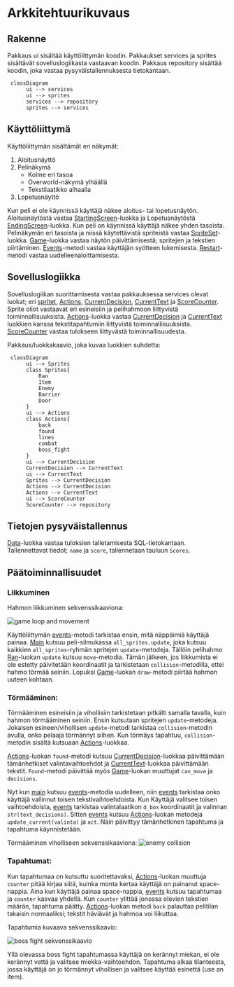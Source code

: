 # Arkkitehtuurikuvaus

## Rakenne
Pakkaus ui sisältää käyttölittymän koodin. Pakkaukset services ja sprites sisältävät sovelluslogiikasta vastaavan koodin. Pakkaus repository sisältää koodin, joka vastaa pysyväistallennuksesta tietokantaan.

```mermaid
 classDiagram
      ui --> services
      ui --> sprites
      services --> repository
      sprites --> services
```

## Käyttöliittymä
Käyttöliittymän sisältämät eri näkymät:
 
1. Aloitusnäyttö
2. Pelinäkymä
   - Kolme eri tasoa
   - Overworld-näkymä ylhäällä
   - Tekstilaatikko alhaalla
3. Lopetusnäyttö

Kun peli ei ole käynnissä käyttäjä näkee aloitus- tai lopetusnäytön. Aloitusnäytöstä vastaa 
[StartingScreen](https://github.com/emlyy/ot-harjoitustyo/blob/master/src/ui/starting_screen.py)-luokka ja Lopetusnäytöstä [EndingScreen](https://github.com/emlyy/ot-harjoitustyo/blob/master/src/ui/ending_screen.py)-luokka. Kun peli on käynnissä käyttäjä näkee yhden tasoista. Pelinäkymän eri tasoista ja niissä käytettävistä spriteistä vastaa [SpriteSet](https://github.com/emlyy/ot-harjoitustyo/blob/master/src/ui/sprite_setter.py)-luokka. 
[Game](https://github.com/emlyy/ot-harjoitustyo/blob/master/src/ui/game.py)-luokka vastaa näytön päivittämisestä; spritejen ja tekstien piirtäminen. [Events](https://github.com/emlyy/ot-harjoitustyo/blob/master/src/ui/events.py)-metodi vastaa käyttäjän syötteen lukemisesta. [Restart](https://github.com/emlyy/ot-harjoitustyo/blob/master/src/ui/restart.py)-metodi vastaa uudelleenaloittamisesta.


 ## Sovelluslogiikka
Sovelluslogiikan suorittamisesta vastaa pakkauksessa services olevat luokat; eri [spritet](https://github.com/emlyy/ot-harjoitustyo/tree/master/src/sprites), [Actions](https://github.com/emlyy/ot-harjoitustyo/blob/master/src/services/actions.py), [CurrentDecision](https://github.com/emlyy/ot-harjoitustyo/blob/master/src/services/current_decision.py), [CurrentText](https://github.com/emlyy/ot-harjoitustyo/blob/master/src/services/current_text.py) ja [ScoreCounter](https://github.com/emlyy/ot-harjoitustyo/blob/master/src/services/score_counter.py).
Sprite oliot vastaavat eri esineisiin ja pelihahmoon liittyvistä toiminnallisuuksista. [Actions](https://github.com/emlyy/ot-harjoitustyo/blob/master/src/services/actions.py)-luokka vastaa [CurrentDecision](https://github.com/emlyy/ot-harjoitustyo/blob/master/src/services/current_decision.py) ja [CurrentText](https://github.com/emlyy/ot-harjoitustyo/blob/master/src/services/current_text.py) luokkien kanssa tekstitapahtumiin liittyvistä toiminnallisuuksista. [ScoreCounter](https://github.com/emlyy/ot-harjoitustyo/blob/master/src/services/score_counter.py) vastaa tulokseen liittyvästä toiminnallisuudesta.

 Pakkaus/luokkakaavio, joka kuvaa luokkien suhdetta:
```mermaid
 classDiagram
      ui --> Sprites
      class Sprites{
          Ran
          Item
          Enemy
          Barrier
          Door
      }
      ui --> Actions
      class Actions{
          back
          found
          lines
          combat
          boss_fight
      }
      ui --> CurrentDecision
      CurrentDecision --> CurrentText
      ui --> CurrentText
      Sprites --> CurrentDecision
      Actions --> CurrentDecision
      Actions --> CurrentText
      ui --> ScoreCounter
      ScoreCounter --> repository
```
## Tietojen pysyväistallennus
[Data](https://github.com/emlyy/ot-harjoitustyo/blob/master/src/repository/scores.py)-luokka vastaa tuloksien talletamisesta SQL-tietokantaan. Tallennettavat tiedot; `name` ja `score`, tallennetaan tauluun `Scores`.

## Päätoiminnallisuudet
### Liikkuminen
Hahmon liikkuminen sekvenssikaaviona:

![game loop and movement](https://github.com/emlyy/ot-harjoitustyo/blob/master/dokumentaatio/kuvat/Game%20Loop%20and%20Movement.png)

Käyttöliittymän [events](https://github.com/emlyy/ot-harjoitustyo/blob/master/src/ui/events.py)-metodi tarkistaa ensin, mitä näppäimiä käyttäjä painaa. [Main](https://github.com/emlyy/ot-harjoitustyo/blob/master/src/main.py) kutsuu peli-silmukassa `all_sprites.update`, joka kutsuu kaikkien `all_sprites`-ryhmän spritejen `update`-metodeja. Tällöin pelihahmo [Ran](https://github.com/emlyy/ot-harjoitustyo/blob/master/src/sprites/ran.py)-luokan `update` kutsuu `move`-metodia. Tämän jälkeen, jos liikkumista ei ole estetty päivitetään koordinaatit ja tarkistetaan `collision`-metodilla, ettei hahmo törmää seiniin. Lopuksi 
[Game](https://github.com/emlyy/ot-harjoitustyo/blob/master/src/ui/game.py)-luokan `draw`-metodi piirtää hahmon uuteen kohtaan.

### Törmääminen:

Törmääminen esineisiin ja vihollisiin tarkistetaan pitkälti samalla tavalla, kuin hahmon törmääminen seiniin. Ensin kutsutaan spritejen `update`-metodeja. Jokaisen esineen/vihollisen `update`-metodi tarkistaa `collision`-metodin avulla, onko pelaaja törmännyt siihen. Kun törmäys tapahtuu, `collision`-metodin sisältä kutsuaan [Actions](https://github.com/emlyy/ot-harjoitustyo/blob/master/src/services/actions.py)-luokkaa.

[Actions](https://github.com/emlyy/ot-harjoitustyo/blob/master/src/services/actions.py)-luokan `found`-metodi kutsuu [CurrentDecision](https://github.com/emlyy/ot-harjoitustyo/blob/master/src/services/current_decision.py)-luokkaa päivittämään tämänhetkiset valintavaihtoehdot ja [CurrentText](https://github.com/emlyy/ot-harjoitustyo/blob/master/src/services/current_text.py)-luokkaa päivittämään tekstit. `Found`-metodi päivittää myös 
[Game](https://github.com/emlyy/ot-harjoitustyo/blob/master/src/ui/game.py)-luokan muuttujat `can_move` ja `decisions`.

Nyt kun [main](https://github.com/emlyy/ot-harjoitustyo/blob/master/src/main.py) kutsuu [events](https://github.com/emlyy/ot-harjoitustyo/blob/master/src/ui/events.py)-metodia uudelleen, niin [events](https://github.com/emlyy/ot-harjoitustyo/blob/master/src/ui/events.py) tarkistaa onko käyttäjä vallinnut toisen tekstivaihtoehdoista. Kun Käyttäjä valitsee toisen vaihtoehdoista, [events](https://github.com/emlyy/ot-harjoitustyo/blob/master/src/ui/events.py) tarkistaa valintalaatikon `d_box` koordinaatit ja valinnan `str(text_decisions)`. Sitten [events](https://github.com/emlyy/ot-harjoitustyo/blob/master/src/ui/events.py) kutsuu [Actions](https://github.com/emlyy/ot-harjoitustyo/blob/master/src/services/actions.py)-luokan metodeja `update_current(valinta)` ja `act`. Näin päivittyy tämänhetkinen tapahtuma ja tapahtuma käynnistetään.

Törmääminen viholliseen sekvenssikaaviona:
![enemy collision](https://github.com/emlyy/ot-harjoitustyo/blob/master/dokumentaatio/kuvat/Enemy%20Collision.png)

### Tapahtumat:
Kun tapahtumaa on kutsuttu suoritettavaksi, [Actions](https://github.com/emlyy/ot-harjoitustyo/blob/master/src/services/actions.py)-luokan muuttuja `counter` pitää kirjaa siitä, kuinka monta kertaa käyttäjä on painanut space-nappia. Aina kun käyttäjä painaa space-nappia, [events](https://github.com/emlyy/ot-harjoitustyo/blob/master/src/ui/events.py) kutsuu tapahtumaa ja `counter` kasvaa yhdellä. Kun `counter` ylittää jonossa olevien tekstien määrän, tapahtuma päätty. [Actions](https://github.com/emlyy/ot-harjoitustyo/blob/master/src/services/actions.py)-luokan metodi `back` palauttaa pelitilan takaisin normaaliksi; tekstit häviävät ja hahmoa voi liikuttaa.

Tapahtumia kuvaava sekvenssikaavio:

![boss fight sekvenssikaavio](https://github.com/emlyy/ot-harjoitustyo/blob/master/dokumentaatio/kuvat/Boss%20Fight.png)

Yllä olevassa boss fight tapahtumassa käyttäjä on kerännyt miekan, ei ole kerännyt vettä ja valitsee miekka-vaihtoehdon. Tapahtuma alkaa tilanteesta, jossa käyttäjä on jo törmännyt vihollisen ja valitsee käyttää esinettä (use an item).
